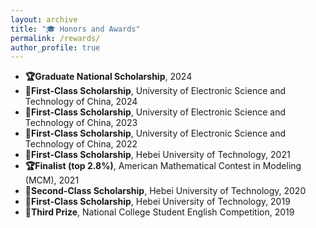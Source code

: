 ```yaml
---
layout: archive
title: "🎓 Honors and Awards"
permalink: /rewards/
author_profile: true
---
```



- **🏆Graduate National Scholarship**, 2024  
- **🥇First-Class Scholarship**, University of Electronic Science and Technology of China, 2024  
- **🥇First-Class Scholarship**, University of Electronic Science and Technology of China, 2023  
- **🥇First-Class Scholarship**, University of Electronic Science and Technology of China, 2022  
- **🥇First-Class Scholarship**, Hebei University of Technology, 2021  
- **🏆Finalist (top 2.8%)**, American Mathematical Contest in Modeling (MCM), 2021  
- **🥈Second-Class Scholarship**, Hebei University of Technology, 2020  
- **🥇First-Class Scholarship**, Hebei University of Technology, 2019  
- **🥉Third Prize**, National College Student English Competition, 2019  
